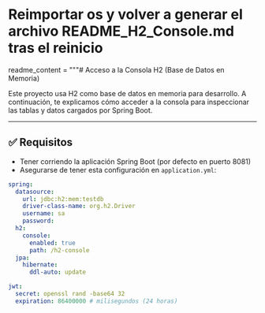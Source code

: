 # Reimportar os y volver a generar el archivo README_H2_Console.md tras el reinicio

readme_content = """# Acceso a la Consola H2 (Base de Datos en Memoria)

Este proyecto usa H2 como base de datos en memoria para desarrollo. A continuación, te explicamos cómo acceder a la consola para inspeccionar las tablas y datos cargados por Spring Boot.

---

## ✅ Requisitos
- Tener corriendo la aplicación Spring Boot (por defecto en puerto 8081)
- Asegurarse de tener esta configuración en `application.yml`:

```yaml
spring:
  datasource:
    url: jdbc:h2:mem:testdb
    driver-class-name: org.h2.Driver
    username: sa
    password:
  h2:
    console:
      enabled: true
      path: /h2-console
  jpa:
    hibernate:
      ddl-auto: update

jwt:
  secret: openssl rand -base64 32
  expiration: 86400000 # milisegundos (24 horas)

